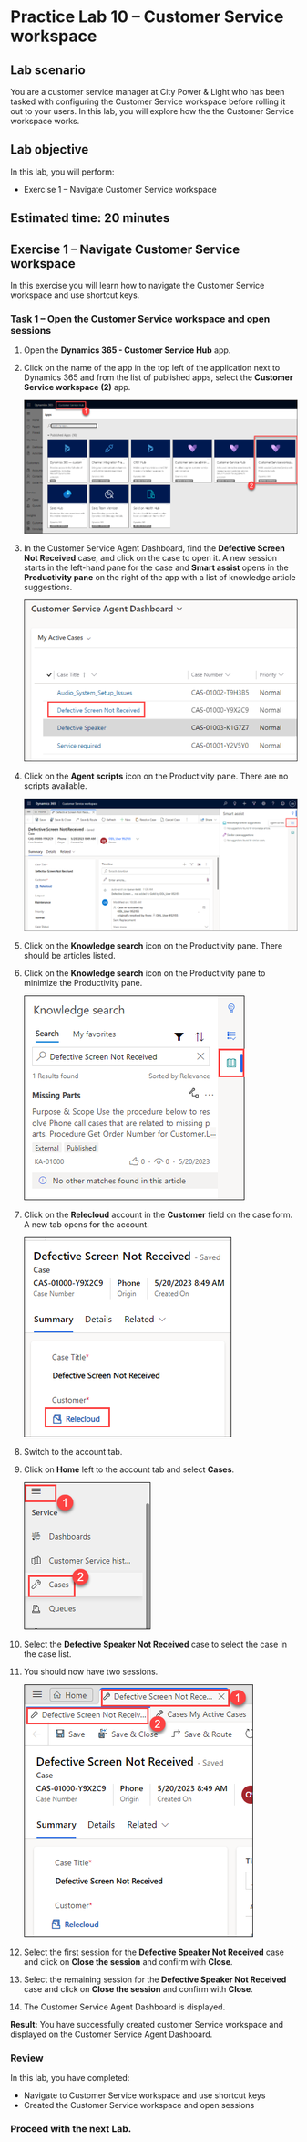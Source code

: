 # Practice Lab 10 – Customer Service workspace

## Lab scenario

You are a customer service manager at City Power & Light who has been tasked with configuring the Customer Service workspace before rolling it out to your users. In this lab, you will explore how the the Customer Service workspace works.

## Lab objective
In this lab, you will perform:
+ Exercise 1 – Navigate Customer Service workspace

## Estimated time: 20 minutes

## Exercise 1 – Navigate Customer Service workspace

In this exercise you will learn how to navigate the Customer Service workspace and use shortcut keys.

### Task 1 – Open the Customer Service workspace and open sessions

1.  Open the **Dynamics 365 - Customer Service Hub** app.

2.  Click on the name of the app in the top left of the application next to Dynamics 365 and from the list of published apps, select the **Customer Service workspace (2)** app.

    ![](../images/CSH.png)

3.  In the Customer Service Agent Dashboard, find the **Defective Screen Not Received** case, and click on the case to open it. A new session starts in the left-hand pane for the case and **Smart assist** opens in the **Productivity pane** on the right of the app with a list of knowledge article suggestions.

    ![](../images/CSH-1.png)

4.  Click on the **Agent scripts** icon on the Productivity pane. There are no scripts available.

    ![](../images/CSH-2.png)

5.  Click on the **Knowledge search** icon on the Productivity pane. There should be articles listed.

6.  Click on the **Knowledge search** icon on the Productivity pane to minimize the Productivity pane.

    ![](../images/CSH-3.png)

7.  Click on the **Relecloud** account in the **Customer** field on the case form. A new tab opens for the account.

    ![](../images/CSH-4.png)

8.  Switch to the account tab.

9.  Click on **Home** left to the account tab and select **Cases**.

    ![](../images/CSH-5.png)

10. Select the **Defective Speaker Not Received** case to select the case in the case list.

11. You should now have two sessions.

    ![](../images/CSH-6.png)

12. Select the first session for the **Defective Speaker Not Received** case and click on **Close the session** and confirm with **Close**.

13. Select the remaining session for the **Defective Speaker Not Received** case and click on **Close the session** and confirm with **Close**.

14. The Customer Service Agent Dashboard is displayed.

**Result:** You have successfully created customer Service workspace and displayed on the Customer Service Agent Dashboard. 

### Review
In this lab, you have completed:
- Navigate to Customer Service workspace and use shortcut keys
- Created the Customer Service workspace and open sessions

### **Proceed with the next Lab.**

